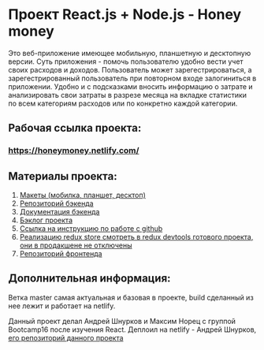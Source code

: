 # Проект React.js + Node.js - Honey money

Это веб-приложение имеющее мобильную, планшетную и десктопную версии. Суть
приложения - помочь пользователю удобно вести учет своих расходов и доходов.
Пользователь может зарегестрироваться, а зарегестрированный пользователь при
повторном входе залогиниться в приложении. Удобно и с подсказками вносить
информацию о затрате и анализировать свои затраты в разрезе месяца на вкладке
статистики по всем категориям расходов или по конкретно каждой категории.

## Рабочая ссылка проекта:

### https://honeymoney.netlify.com/

## Материалы проекта:

1. [Макеты (мобилка, планшет, десктоп)](https://drive.google.com/drive/folders/1Kqg95qHX6BEcvWRq3NXTroE-clD5GVdI)
2. [Репозиторий бэкенда](https://github.com/goitProjects/kapusta_backend)
3. [Документация бэкенда](https://smart-finance.goit.co.ua/doc/)
4. [Бэклог проекта](https://drive.google.com/file/d/1UGoXf8w2sqVPZ3aUGWvQDIj_Q6_DCH03/view)
5. [Ссылка на инструкцию по работе с github](https://docs.google.com/document/d/1y-nMdpPIIP83rbqPYt6kM_KXMC83UPbkbxKqgaHlnfI/edit)
6. [Реализацию redux store смотреть в redux devtools готового проекта, они в продакшене не отключены](https://smart-finance.goit.co.ua/)
7. [Репозиторий фронтенда](https://github.com/goitProjects/honey_money_frontend)

## Дополнительная информация:

Ветка master самая актуальная и базовая в проекте, build сделанный из нее лежит
и работает на netlify.

Данный проект делал Андрей Шнурков и Максим Норец с группой Bootcamp16 после
изучения React. Деплоил на netlify - Андрей Шнурков,
[его репозиторий данного проекта](https://github.com/AndriiShnurkov/honey_money)
